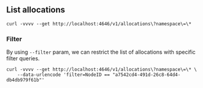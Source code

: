 ## List allocations

```
curl -vvvv --get http://localhost:4646/v1/allocations\?namespace\=\*
```

### Filter

By using `--filter` param, we can restrict the list of allocations with specific filter queries.

```
curl -vvvv --get http://localhost:4646/v1/allocations\?namespace\=\* \
    --data-urlencode 'filter=NodeID == "a7542cd4-491d-26c8-64d4-db4db979f61b"'
```